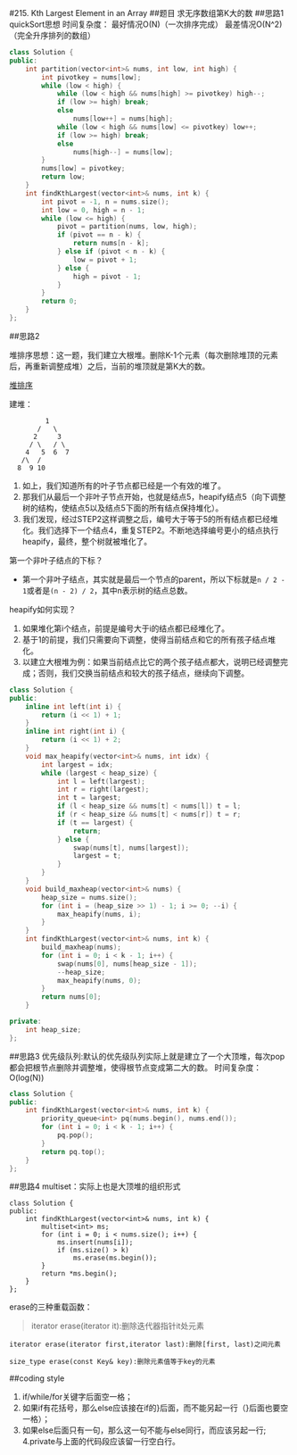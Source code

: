 #215. Kth Largest Element in an Array
##题目
求无序数组第K大的数
##思路1
quickSort思想
时间复杂度：
最好情况O(N)（一次排序完成）
最差情况O(N^2)（完全升序排列的数组）
```C++
class Solution {
public:
    int partition(vector<int>& nums, int low, int high) {
        int pivotkey = nums[low];
        while (low < high) {
            while (low < high && nums[high] >= pivotkey) high--;
            if (low >= high) break;
            else
                nums[low++] = nums[high];
            while (low < high && nums[low] <= pivotkey) low++;
            if (low >= high) break;
            else
                nums[high--] = nums[low];
        }
        nums[low] = pivotkey;
        return low;
    }
    int findKthLargest(vector<int>& nums, int k) {
        int pivot = -1, n = nums.size();
        int low = 0, high = n - 1;
        while (low <= high) {
            pivot = partition(nums, low, high);
            if (pivot == n - k) {
                return nums[n - k];
            } else if (pivot < n - k) {
                low = pivot + 1;
            } else {
                high = pivot - 1;
            }
        }
        return 0;
    }
};
```
##思路2

堆排序思想：这一题，我们建立大根堆。删除K-1个元素（每次删除堆顶的元素后，再重新调整成堆）之后，当前的堆顶就是第K大的数。

[堆排序](http://blog.csdn.net/morewindows/article/details/6709644/)

建堆：
```
         1
       /   \
      2     3
     / \   / \
    4   5  6  7
   /\  /
  8  9 10
```

1. 如上，我们知道所有的叶子节点都已经是一个有效的堆了。
2. 那我们从最后一个非叶子节点开始，也就是结点5，heapify结点5（向下调整树的结构，使结点5以及结点5下面的所有结点保持堆化）。
3. 我们发现，经过STEP2这样调整之后，编号大于等于5的所有结点都已经堆化。我们选择下一个结点4，重复STEP2。不断地选择编号更小的结点执行heapify，最终，整个树就被堆化了。

第一个非叶子结点的下标？
 - 第一个非叶子结点，其实就是最后一个节点的parent，所以下标就是`n / 2 - 1`或者是`(n - 2) / 2`，其中n表示树的结点总数。

heapify如何实现？

1. 如果堆化第i个结点，前提是编号大于i的结点都已经堆化了。
2. 基于1的前提，我们只需要向下调整，使得当前结点和它的所有孩子结点堆化。
3. 以建立大根堆为例：如果当前结点比它的两个孩子结点都大，说明已经调整完成；否则，我们交换当前结点和较大的孩子结点，继续向下调整。

```C++
class Solution {
public:
    inline int left(int i) {
        return (i << 1) + 1;
    }
    inline int right(int i) {
        return (i << 1) + 2;
    }
    void max_heapify(vector<int>& nums, int idx) {
        int largest = idx;
        while (largest < heap_size) {
            int l = left(largest);
            int r = right(largest);
            int t = largest;
            if (l < heap_size && nums[t] < nums[l]) t = l;
            if (r < heap_size && nums[t] < nums[r]) t = r;
            if (t == largest) {
                return;
            } else {
                swap(nums[t], nums[largest]);
                largest = t;
            }
        }
    }
    void build_maxheap(vector<int>& nums) {
        heap_size = nums.size();
        for (int i = (heap_size >> 1) - 1; i >= 0; --i) {
            max_heapify(nums, i);
        }
    }
    int findKthLargest(vector<int>& nums, int k) {
        build_maxheap(nums);
        for (int i = 0; i < k - 1; i++) {
            swap(nums[0], nums[heap_size - 1]);
            --heap_size;
            max_heapify(nums, 0);
        }
        return nums[0];
    }

private:
    int heap_size;
};
```


##思路3
优先级队列:默认的优先级队列实际上就是建立了一个大顶堆，每次pop都会把根节点删除并调整堆，使得根节点变成第二大的数。
时间复杂度：O(log(N))
```C++
class Solution {
public:
    int findKthLargest(vector<int>& nums, int k) {
        priority_queue<int> pq(nums.begin(), nums.end());
        for (int i = 0; i < k - 1; i++) {
            pq.pop();
        }
        return pq.top();
    }
};
```
##思路4
multiset：实际上也是大顶堆的组织形式
```
class Solution {
public:
    int findKthLargest(vector<int>& nums, int k) {
        multiset<int> ms;
        for (int i = 0; i < nums.size(); i++) {
            ms.insert(nums[i]);
            if (ms.size() > k)
                ms.erase(ms.begin());
        }
        return *ms.begin();
    }
};
```
erase的三种重载函数：
>   iterator erase(iterator it):删除迭代器指针it处元素

    iterator erase(iterator first,iterator last):删除[first, last)之间元素

    size_type erase(const Key& key):删除元素值等于key的元素

##coding style
1. if/while/for关键字后面空一格；
2. 如果if有花括号，那么else应该接在if的}后面，而不能另起一行（}后面也要空一格）；
3. 如果else后面只有一句，那么这一句不能与else同行，而应该另起一行;
4.private与上面的代码段应该留一行空白行。
